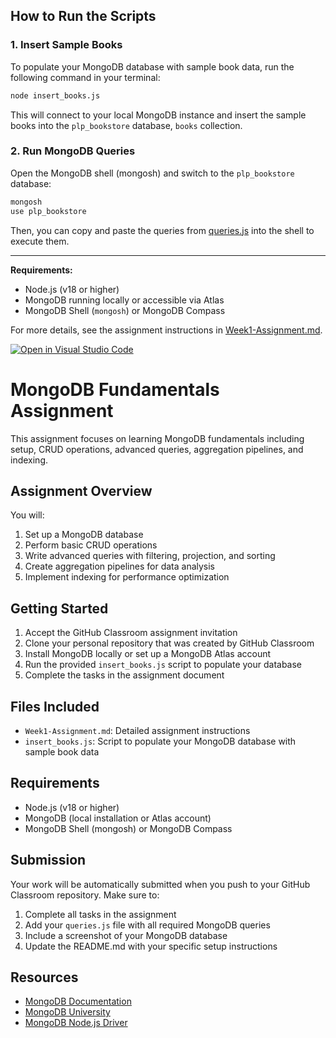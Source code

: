 ## How to Run the Scripts

### 1. Insert Sample Books

To populate your MongoDB database with sample book data, run the following command in your terminal:

```sh
node insert_books.js
```

This will connect to your local MongoDB instance and insert the sample books into the `plp_bookstore` database, `books` collection.

### 2. Run MongoDB Queries

Open the MongoDB shell (mongosh) and switch to the `plp_bookstore` database:

```sh
mongosh
use plp_bookstore
```

Then, you can copy and paste the queries from [queries.js](queries.js) into the shell to execute them.

---

**Requirements:**
- Node.js (v18 or higher)
- MongoDB running locally or accessible via Atlas
- MongoDB Shell (`mongosh`) or MongoDB Compass

For more details, see the assignment instructions in [Week1-Assignment.md](Week1-Assignment.md).

[![Open in Visual Studio Code](https://classroom.github.com/assets/open-in-vscode-2e0aaae1b6195c2367325f4f02e2d04e9abb55f0b24a779b69b11b9e10269abc.svg)](https://classroom.github.com/online_ide?assignment_repo_id=19790809&assignment_repo_type=AssignmentRepo)
# MongoDB Fundamentals Assignment

This assignment focuses on learning MongoDB fundamentals including setup, CRUD operations, advanced queries, aggregation pipelines, and indexing.

## Assignment Overview

You will:
1. Set up a MongoDB database
2. Perform basic CRUD operations
3. Write advanced queries with filtering, projection, and sorting
4. Create aggregation pipelines for data analysis
5. Implement indexing for performance optimization

## Getting Started

1. Accept the GitHub Classroom assignment invitation
2. Clone your personal repository that was created by GitHub Classroom
3. Install MongoDB locally or set up a MongoDB Atlas account
4. Run the provided `insert_books.js` script to populate your database
5. Complete the tasks in the assignment document

## Files Included

- `Week1-Assignment.md`: Detailed assignment instructions
- `insert_books.js`: Script to populate your MongoDB database with sample book data

## Requirements

- Node.js (v18 or higher)
- MongoDB (local installation or Atlas account)
- MongoDB Shell (mongosh) or MongoDB Compass

## Submission

Your work will be automatically submitted when you push to your GitHub Classroom repository. Make sure to:

1. Complete all tasks in the assignment
2. Add your `queries.js` file with all required MongoDB queries
3. Include a screenshot of your MongoDB database
4. Update the README.md with your specific setup instructions

## Resources

- [MongoDB Documentation](https://docs.mongodb.com/)
- [MongoDB University](https://university.mongodb.com/)
- [MongoDB Node.js Driver](https://mongodb.github.io/node-mongodb-native/) 

